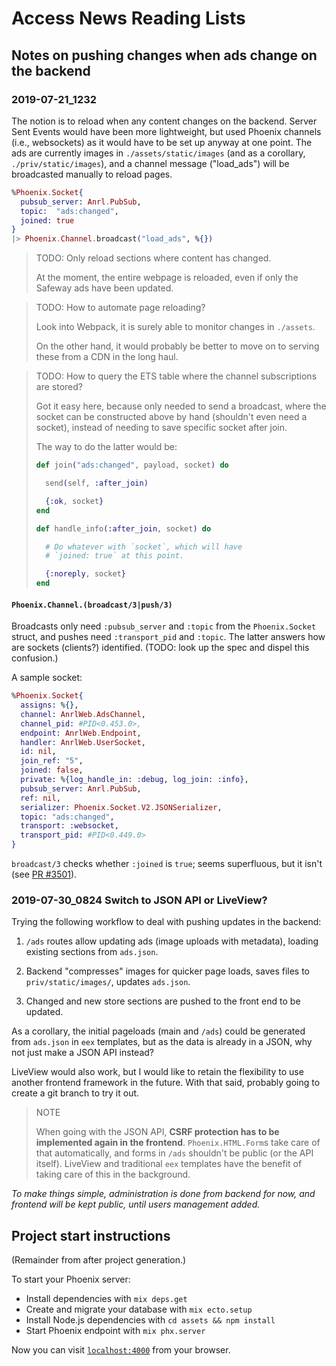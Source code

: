 # Access News Reading Lists

## Notes on pushing changes when ads change on the backend

### 2019-07-21_1232

The notion is to reload when any content changes on the backend. Server Sent Events would have been more lightweight, but used Phoenix channels (i.e., websockets) as it would have to be set up anyway at one point.
The ads are currently images in `./assets/static/images` (and as a corollary, `./priv/static/images`), and a channel message ("load_ads") will be broadcasted manually to reload pages.

```elixir
%Phoenix.Socket{
  pubsub_server: Anrl.PubSub,
  topic:  "ads:changed",
  joined: true
}
|> Phoenix.Channel.broadcast("load_ads", %{})
```

> TODO: Only reload sections where content has changed.
>
> At the moment, the  entire webpage is reloaded, even
> if only the Safeway ads have been updated.

> TODO: How to automate page reloading?
>
> Look  into Webpack,  it  is surely  able to  monitor
> changes in `./assets`.
>
> On the  other hand, it  would probably be  better to
> move  on to  serving these  from a  CDN in  the long
> haul.

> TODO: How  to query  the ETS  table where  the channel
>       subscriptions are stored?
>
> Got it easy here, because only needed to send a broadcast, where the socket can be constructed above by hand (shouldn't even need a socket), instead of needing to save specific socket after join.
>
> The way to do the latter would be:
>
> ```elixir
> def join("ads:changed", payload, socket) do
>
>   send(self, :after_join)
>
>   {:ok, socket}
> end
>
> def handle_info(:after_join, socket) do
>
>   # Do whatever with `socket`, which will have
>   # `joined: true` at this point.
>
>   {:noreply, socket}
> end
> ```

#### `Phoenix.Channel.(broadcast/3|push/3)`

Broadcasts only  need `:pubsub_server`  and `:topic`
from  the `Phoenix.Socket`  struct, and  pushes need
`:transport_pid`  and `:topic`.  The latter  answers
how are  sockets (clients?) identified.  (TODO: look
up the spec and dispel this confusion.)

A sample socket:

```elixir
%Phoenix.Socket{
  assigns: %{},
  channel: AnrlWeb.AdsChannel,
  channel_pid: #PID<0.453.0>,
  endpoint: AnrlWeb.Endpoint,
  handler: AnrlWeb.UserSocket,
  id: nil,
  join_ref: "5",
  joined: false,
  private: %{log_handle_in: :debug, log_join: :info},
  pubsub_server: Anrl.PubSub,
  ref: nil,
  serializer: Phoenix.Socket.V2.JSONSerializer,
  topic: "ads:changed",
  transport: :websocket,
  transport_pid: #PID<0.449.0>
}
```

`broadcast/3`  checks whether  `:joined` is  `true`;
seems superfluous, but it isn't (see [PR #3501](https://github.com/phoenixframework/phoenix/pull/3501)).

### 2019-07-30_0824 Switch to JSON API or LiveView?

Trying the  following workflow to deal  with pushing
updates in the backend:

1.  `/ads`  routes  allow  updating ads  (image  uploads
    with  metadata),  loading   existing  sections  from
    `ads.json`.

2.  Backend "compresses" images  for quicker page loads,
    saves   files   to  `priv/static/images/`,   updates
    `ads.json`.

3.  Changed  and new  store sections  are pushed  to the
    front end to be updated.

As  a corollary,  the  initial  pageloads (main  and
`/ads`) could be generated  from `ads.json` in `eex`
templates, but as the data is already in a JSON, why
not just make a JSON API instead?

LiveView would also work, but I would like to retain
the flexibility to use another frontend framework in
the future. With that said, probably going to create
a git branch to try it out.

> NOTE
>
> When    going   with    the    JSON   API,    **CSRF
> protection  has  to  be  implemented  again  in  the
> frontend**. `Phoenix.HTML.Form`s  take care  of that
> automatically,  and  forms  in `/ads`  shouldn't  be
> public (or the API itself). LiveView and traditional
> `eex` templates  have the benefit of  taking care of
> this in the background.

*To make things simple, administration is done from
backend for  now, and frontend will  be kept public,
until users management added.*

## Project start instructions

(Remainder from after project generation.)

To start your Phoenix server:

  * Install dependencies with `mix deps.get`
  * Create and migrate your database with `mix ecto.setup`
  * Install Node.js dependencies with `cd assets && npm install`
  * Start Phoenix endpoint with `mix phx.server`

Now you can visit [`localhost:4000`](http://localhost:4000) from your browser.
